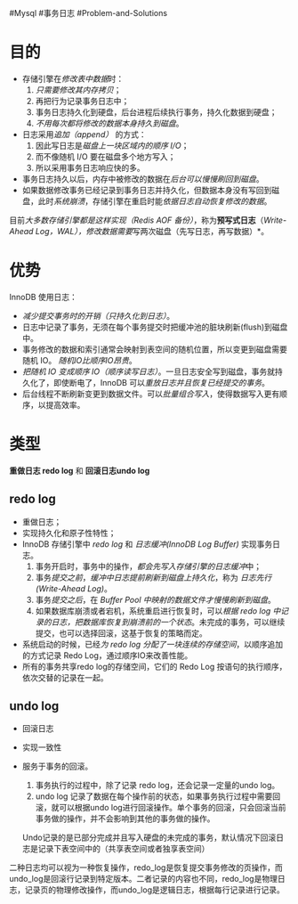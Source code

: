 #Mysql #事务日志 #Problem-and-Solutions
# 目的
- 存储引擎在*修改表中数据*时：
	1. *只需要修改其内存拷贝*；
	2. 再把行为记录事务日志中；
	3. 事务日志持久化到硬盘，后台进程后续执行事务，持久化数据到硬盘；
	4. *不用每次都将修改的数据本身持久到磁盘*。
- 日志采用*追加（append）* 的方式：
	1. 因此写日志是*磁盘上一块区域内的顺序 I/O*；
	2. 而不像随机 I/O 要在磁盘多个地方写入；
	3. 所以采用事务日志响应快的多。
- 事务日志持久以后，内存中被修改的数据在*后台可以慢慢刷回到磁盘*。
- 如果数据修改事务已经记录到事务日志并持久化，但数据本身没有写回到磁盘，此时*系统崩溃*，存储引擎在重启时能*依据日志自动恢复修改的数据*。

目前*大多数存储引擎都是这样实现（Redis AOF 备份）*，称为**预写式日志**（*Write-Ahead Log，WAL），修改数据需要*写两次磁盘（先写日志，再写数据）*。

# 优势
InnoDB  使用日志：
- *减少提交事务时的开销（只持久化到日志）*。
- 日志中记录了事务，无须在每个事务提交时把缓冲池的脏块刷新(flush)到磁盘中。
- 事务修改的数据和索引通常会映射到表空间的随机位置，所以变更到磁盘需要随机 IO。 *随机IO比顺序IO昂贵*。
- *把随机 IO 变成顺序 IO（顺序读写日志）*。一旦日志安全写到磁盘，事务就持久化了，即使断电了，InnoDB 可以*重放日志并且恢复已经提交的事务*。
- 后台线程不断刷新变更到数据文件。可以*批量组合写入*，使得数据写入更有顺序，以提高效率。

# 类型
**重做日志 redo log** 和 **回滚日志undo log**

## redo log
- 重做日志；
- 实现持久化和原子性特性；
- InnoDB 存储引擎中 *redo log* 和 *日志缓冲(InnoDB Log Buffer)* 实现事务日志。
	1.  事务开启时，事务中的操作，*都会先写入存储引擎的日志缓冲*中；
	2. 事务*提交之前*，*缓冲中日志提前刷新到磁盘上持久化*，称为 *日志先行(Write-Ahead Log)*。
	3. 事务*提交之后*，在 *Buffer Pool 中映射的数据文件才慢慢刷新到磁盘*。
	4. 如果数据库崩溃或者宕机，系统重启进行恢复时，可以*根据 redo log 中记录的日志，把数据库恢复到崩溃前的一个状态*。未完成的事务，可以继续提交，也可以选择回滚，这基于恢复的策略而定。
- 系统启动的时候，已经*为 redo log 分配了一块连续的存储空间*，以顺序追加的方式记录 Redo Log，通过顺序IO来改善性能。
- 所有的事务共享redo log的存储空间，它们的 Redo Log 按语句的执行顺序，依次交替的记录在一起。


## undo log
-  回滚日志
-  实现一致性
- 服务于事务的回滚。
	1. 事务执行的过程中，除了记录 redo log，还会记录一定量的undo log。
	2. undo log 记录了数据在每个操作前的状态，如果事务执行过程中需要回滚，就可以根据undo log进行回滚操作。单个事务的回滚，只会回滚当前事务做的操作，并不会影响到其他的事务做的操作。
    
    Undo记录的是已部分完成并且写入硬盘的未完成的事务，默认情况下回滚日志是记录下表空间中的（共享表空间或者独享表空间）
    

二种日志均可以视为一种恢复操作，redo_log是恢复提交事务修改的页操作，而undo_log是回滚行记录到特定版本。二者记录的内容也不同，redo_log是物理日志，记录页的物理修改操作，而undo_log是逻辑日志，根据每行记录进行记录。